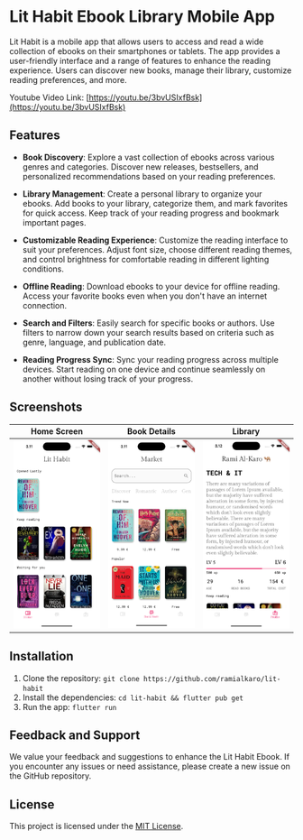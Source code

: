 # Lit Habit Ebook Library Mobile App

Lit Habit is a mobile app that allows users to access and read a wide collection of ebooks on their smartphones or tablets. The app provides a user-friendly interface and a range of features to enhance the reading experience. Users can discover new books, manage their library, customize reading preferences, and more.

Youtube Video Link: [https://youtu.be/3bvUSIxfBsk](https://youtu.be/3bvUSIxfBsk)

## Features

- **Book Discovery**: Explore a vast collection of ebooks across various genres and categories. Discover new releases, bestsellers, and personalized recommendations based on your reading preferences.

- **Library Management**: Create a personal library to organize your ebooks. Add books to your library, categorize them, and mark favorites for quick access. Keep track of your reading progress and bookmark important pages.

- **Customizable Reading Experience**: Customize the reading interface to suit your preferences. Adjust font size, choose different reading themes, and control brightness for comfortable reading in different lighting conditions.

- **Offline Reading**: Download ebooks to your device for offline reading. Access your favorite books even when you don't have an internet connection.

- **Search and Filters**: Easily search for specific books or authors. Use filters to narrow down your search results based on criteria such as genre, language, and publication date.

- **Reading Progress Sync**: Sync your reading progress across multiple devices. Start reading on one device and continue seamlessly on another without losing track of your progress.

## Screenshots

| Home Screen             | Book Details             | Library                  |
|-------------------------|--------------------------|--------------------------|
| ![Home Screen](screenshots/home_screen.png) | ![Book Details](screenshots/market_screen.png) | ![Library](screenshots/profile_screen.png) |

## Installation

1. Clone the repository: `git clone https://github.com/ramialkaro/lit-habit`
2. Install the dependencies: `cd lit-habit && flutter pub get`
3. Run the app: `flutter run`

## Feedback and Support

We value your feedback and suggestions to enhance the Lit Habit Ebook. If you encounter any issues or need assistance, please create a new issue on the GitHub repository.

## License

This project is licensed under the [MIT License](LICENSE).

